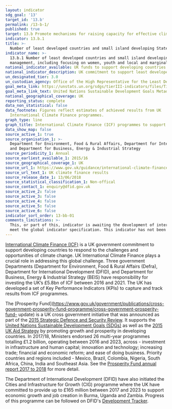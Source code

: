 ```yaml
---
layout: indicator
sdg_goal: '13'
target_id: '13.b'
permalink: /13-b-1/
published: true
target: 13.b Promote mechanisms for raising capacity for effective climate change-related planning and management in least developed countries and small island developing States, including focusing on women, youth and local and marginalized communities
indicator: 13.b.1
title: >-
  Number of least developed countries and small island developing States that are receiving specialized support, and amount of support, including finance, technology and capacity-building, for mechanisms for raising capacities for effective climate change-related planning and management, including focusing on women, youth and local and marginalized communities
indicator_name: >-
  13.b.1 Number of least developed countries and small island developing States that are receiving specialized support, and amount of support, including finance, technology and capacity-building, for mechanisms for raising capacities for effective climate change-related planning and
  management, including focusing on women, youth and local and marginalized communities
national_indicator_available: UK funds to support developing countries
national_indicator_description: UK commitment to support least developed countries in line with the UK Aid Strategy.
un_designated_tier: 3.0
un_custodian_agency: Office of the High Representative for the Least Developed Countries, Landlocked Developing Countries and Small Island Developing States (OHRLLS), Regional Commissions, Alliance of Small Island States (AOSIS), Small Island Developing States (SIDS), Samoa Pathway
goal_meta_link: https://unstats.un.org/sdgs/tierIII-indicators/files/Tier3-13-b-01.pdf
goal_meta_link_text: United Nations Sustainable Development Goals Metadata (PDF 4.0 MB)
national_geographical_coverage: UK
reporting_status: complete
data_non_statistical: false
data_footnote: Figures reflect estimates of achieved results from UK
  International Climate Finance programmes.
graph_type: line
graph_title: International Climate Finance (ICF) programmes to support least developed countries
data_show_map: false
source_active_1: true
source_organisation_1: >-
  Department for Environment, Food & Rural Affairs, Department for International Development,<br>
  and Department for Business, Energy & Industrial Strategy
source_periodicity_1: Annual
source_earliest_available_1: 2015/16
source_geographical_coverage_1: UK
source_url_1: https://www.gov.uk/guidance/international-climate-finance
source_url_text_1: UK climate finance results
source_release_date_1: 13/06/2018
source_statistical_classification_1: Non-offical
source_contact_1: enquiry@dfid.gov.uk
source_active_2: false
source_active_3: false
source_active_4: false
source_active_5: false
source_active_6: false
indicator_sort_order: 13-bb-01
comments_limitations: >-
  This, or part of this, indicator is awaiting the development of internationally established methodology and standards (classified by the UN as tier 3). This indicator is being used as an approximation of the UN SDG Indicator. Where possible, we will work to identify or develop UK data to
  meet the global indicator specification. This indicator has not been identified in collaboration with topic experts.
---
```

[International Climate Finance (ICF)](https://www.gov.uk/guidance/international-climate-finance) is a UK government commitment to support developing countries to respond to the challenges and opportunities of climate change. UK International Climate Finance plays a crucial role in
addressing this global challenge. Three government Departments (Department for Environment, Food & Rural Affairs (Defra), Department for International Development (DFID), and Department for Business, Energy & Industrial Strategy (BEIS) have responsibility for investing the UK’s £5.8bn of
ICF between 2016 and 2021. The UK has developed a set of Key Performance Indicators (KPIs) to capture and track results from ICF programmes. 

The [Prosperity Fund](https://www.gov.uk/government/publications/cross-government-prosperity-fund-programme/cross-government-prosperity-fund-
update) is a UK cross government initiative that was announced as part of the [2015 Strategic Defence and Security Review](https://www.gov.uk/government/publications/national-security-strategy-and-strategic-defence-and-security-review-2015). It supports the [United Nations Sustainable
Development Goals (SDGs)](https://www.un.org/sustainabledevelopment/sustainable-development-goals/) as well as the [2015 UK Aid Strategy](https://www.gov.uk/government/publications/uk-aid-tackling-global-challenges-in-the-national-interest) by promoting growth and prosperity in developing
countries. In 2017/18, Ministers endorsed 26
multi-year programmes totalling £1.2 billion,
operating between 2016 and 2023, across - investment in
infrastructure and human capital; innovation
and technology; increasing trade; financial
and economic reform; and ease of doing
business.
Priority countries and regions
included - Mexico, Brazil, Colombia, Nigeria,
South Africa, China, India and Southeast Asia. See the [Prosperity Fund annual report 2017 to
2018](https://assets.publishing.service.gov.uk/government/uploads/system/uploads/attachment_data/file/756412/Cross_government_Prosperity_Fund_Annual_Report_2018.pdf) for more detail.

The Department of International Development (DFID) have also initiated the Cities and Infrastructure for
Growth (CIG) programme where the UK have committed to provide up to £165 million between 2017 and 2023 to support economic growth and job creation in Burma, Uganda and Zambia. Progress of this programme can be followed on DFID's [Development
Tracker](https://devtracker.dfid.gov.uk/projects/GB-1-205222).
